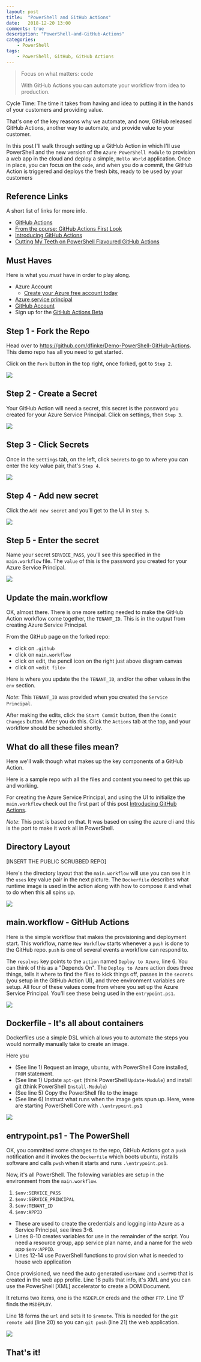```yaml
---
layout: post
title:  "PowerShell and GitHub Actions"
date:   2018-12-20 13:00
comments: true
description: "PowerShell-and-GitHub-Actions"
categories:
    - PowerShell
tags:
    - PowerShell, GitHub, GitHub Actions
---
```


> Focus on what matters: code
>
> With GitHub Actions you can automate your workflow from idea to production.

Cycle Time: The time it takes from having and idea to putting it in the hands of your customers and providing value.

That's one of the key reasons why we automate, and now, GitHub released GitHub Actions, another way to automate, and provide value to your customer.

In this post I'll walk through setting up a GitHub Action in which I'll use PowerShell and the new version of the `Azure PowerShell Module` to provision a web app in the cloud and deploy a simple, `Hello World` application. Once in place, you can focus on the `code`, and when you do a commit, the GitHub Action is triggered and deploys the fresh bits, ready to be used by your customers

## Reference Links

A short list of links for more info.

* [GitHub Actions](https://github.com/features/actions)
* [From the course: GitHub Actions First Look](https://www.linkedin.com/learning/github-actions-first-look)
* [Introducing GitHub Actions](https://css-tricks.com/introducing-github-actions/)
* [Cutting My Teeth on PowerShell Flavoured GitHub Actions](https://king.geek.nz/2018/12/20/powershell-flavoured-github-actions/)

## Must Haves

Here is what you *must* have in order to play along.

* Azure Account
    - [Create your Azure free account today](https://azure.microsoft.com/en-us/free)
* [Azure service principal](https://docs.microsoft.com/en-us/powershell/azure/create-azure-service-principal-azureps?view=azps-1.0.0)
* [GitHub Account](https://github.com/join)
* Sign up for the [GitHub Actions Beta](https://github.com/features/actions/signup)



## Step 1 - Fork the Repo

Head over to https://github.com/dfinke/Demo-PowerShell-GitHub-Actions. This demo repo has all you need to get started.

Click on the `Fork` button in the top right, once forked, got to `Step 2`.

![](https://raw.githubusercontent.com/dfinke/dfinke.github.io/master/images/posts/GitHubActionsImages/01ForkRepo.png)

## Step 2 - Create a Secret

Your GitHub Action will need a secret, this secret is the password you created for your Azure Service Principal. Click on settings, then `Step 3`.

![](https://raw.githubusercontent.com/dfinke/dfinke.github.io/master/images/posts/GitHubActionsImages/02Settings.png)

## Step 3 - Click Secrets

Once in the `Settings` tab, on the left, click `Secrets` to go to where you can enter the key value pair, that's `Step 4`.

![](https://raw.githubusercontent.com/dfinke/dfinke.github.io/master/images/posts/GitHubActionsImages/03CreateSecret.png)

## Step 4 - Add new secret

Click the `Add new secret` and you'll get to the UI in `Step 5`.

![](https://raw.githubusercontent.com/dfinke/dfinke.github.io/master/images/posts/GitHubActionsImages/04NewSecrete.png)

## Step 5 - Enter the secret

Name your secret `SERVICE_PASS`, you'll see this specified in the `main.workflow` file. The `value` of this is the password you created for your Azure Service Principal.

![](https://raw.githubusercontent.com/dfinke/dfinke.github.io/master/images/posts/GitHubActionsImages/05AddServicePassword.png)

## Update the main.workflow

OK, almost there. There is one more setting needed to make the GitHub Action workflow come together, the `TENANT_ID`. This is in the output from creating Azure Service Principal.

From the GitHub page on the forked repo:

* click on `.github`
* click on `main.workflow`
* click on edit, the pencil icon on the right just above diagram canvas
* click on `<edit file>`

Here is where you update the the `TENANT_ID`, and/or the other values in the `env` section.

*Note*: This `TENANT_ID` was provided when you created the `Service Principal`.

After making the edits, click the `Start Commit` button, then the `Commit Changes` button. After you do this. Click the `Actions` tab at the top, and your workflow should be scheduled shortly.

## What do all these files mean?

Here we'll walk though what makes up the key components of a GitHub Action.

Here is a sample repo with all the files and content you need to get this up and working.

For creating the Azure Service Principal, and using the UI to initialize the `main.workflow` check out the first part of this post [Introducing GitHub Actions](https://css-tricks.com/introducing-github-actions/).

*Note*: This post is based on that. It was based on using the azure cli and this is the port to make it work all in PowerShell.

## Directory Layout

[INSERT THE PUBLIC SCRUBBED REPO]

Here's the directory layout that the `main.workflow` will use you can see it in the `uses` key value pair in the next picture. The `Dockerfile` describes what runtime image is used in the action along with how to compose it and what to do when this all spins up.

![](https://raw.githubusercontent.com/dfinke/dfinke.github.io/master/images/posts/GitHubActionsImages/fileLayout.png)

## main.workflow - GitHub Actions

Here is the simple workflow that makes the provisioning and deployment start. This workflow, name `New Workflow` starts whenever a `push` is done to the GitHub repo. `push` is one of several events a workflow can respond to.

The `resolves` key points to the `action` named `Deploy to Azure`, line 6. You can think of this as a "Depends On". The `Deploy to Azure` action does three things, tells it where to find the files to kick things off, passes in the `secrets` (you setup in the GitHub Action UI), and three environment variables are setup. All four of these values come from where you set up the Azure Service Principal. You'll see these being used in the `entrypoint.ps1`.

![](https://raw.githubusercontent.com/dfinke/dfinke.github.io/master/images/posts/GitHubActionsImages/mainWorkflow.png)

## Dockerfile - It's all about containers

Dockerfiles use a simple DSL which allows you to automate the steps you would normally manually take to create an image.

Here you

* (See line 1) Request an image, ubuntu, with PowerShell Core installed, `FROM` statement.
* (See line 1) Update `apt-get` (think PowerShell `Update-Module`) and install git (think PowerShell `Install-Module`)
* (See line 5) Copy the PowerShell file to the image
* (See line 6) Instruct what runs when the image gets spun up. Here, were are starting PowerShell Core with `.\entrypoint.ps1`

![](https://raw.githubusercontent.com/dfinke/dfinke.github.io/master/images/posts/GitHubActionsImages/dockerfile.png)

## entrypoint.ps1 - The PowerShell

OK, you committed some changes to the repo, GitHub Actions got a `push` notification and it invokes the `Dockerfile` which boots ubuntu, installs software and calls `pwsh` when it starts and runs `.\entrypoint.ps1`.

Now, it's all PowerShell. The following variables are setup in the environment from the `main.workflow`.

1. `$env:SERVICE_PASS`
1. `$env:SERVICE_PRINCIPAL`
1. `$env:TENANT_ID`
1. `$env:APPID`

* These are used to create the credentials and logging into Azure as a Service Principal, see lines 3-6.
* Lines 8-10 creates variables for use in the remainder of the script. You need a resource group, app service plan name, and a name for the web app `$env:APPID`.
* Lines 12-14 use PowerShell functions to provision what is needed to house web application

Once provisioned, we need the auto generated `userName` and `userPWD` that is created in the web app profile. Line 16 pulls that info, it's XML and you can use the PowerShell [XML] accelerator to create a DOM Document.

It returns two items, one is the `MSDEPLOY` creds and the other `FTP`. Line 17 finds the `MSDEPLOY`.

Line 18 forms the `url` and sets it to `$remote`. This is needed for the `git remote add` (line 20) so you can `git push` (line 21) the web application.

![](https://raw.githubusercontent.com/dfinke/dfinke.github.io/master/images/posts/GitHubActionsImages/entrypointX.png)

## That's it!

